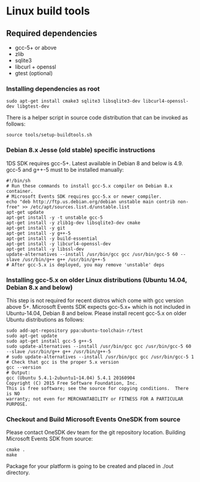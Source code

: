 # Linux build tools

## Required dependencies

- gcc-5+ or above
- zlib
- sqlite3
- libcurl + openssl
- gtest (optional)

### Installing dependencies as root

```console
sudo apt-get install cmake3 sqlite3 libsqlite3-dev libcurl4-openssl-dev libgtest-dev
```

There is a helper script in source code distribution that can be invoked as follows:

```console
source tools/setup-buildtools.sh
```

### Debian 8.x Jesse (old stable) specific instructions

1DS SDK requires gcc-5+. Latest available in Debian 8 and below is 4.9. gcc-5 and g++-5 must to be installed manually:

```console
#!/bin/sh
# Run these commands to install gcc-5.x compiler on Debian 8.x container.
# Microsoft Events SDK requires gcc-5.x or newer compiler.
echo "deb http://ftp.us.debian.org/debian unstable main contrib non-free" >> /etc/apt/sources.list.d/unstable.list
apt-get update
apt-get install -y -t unstable gcc-5
apt-get install -y zlib1g-dev libsqlite3-dev cmake
apt-get install -y git
apt-get install -y g++-5
apt-get install -y build-essential
apt-get install -y libcurl4-openssl-dev
apt-get install -y libssl-dev
update-alternatives --install /usr/bin/gcc gcc /usr/bin/gcc-5 60 --slave /usr/bin/g++ g++ /usr/bin/g++-5
# After gcc-5.x is deployed, you may remove 'unstable' deps
```

### Installing gcc-5.x on older Linux distributions (Ubuntu 14.04, Debian 8.x and below)

This step is not required for recent distros which come with gcc version above 5+.
Microsoft Events SDK expects gcc-5.x+ which is not included in Ubuntu-14.04, Debian 8 and below.
Please install  recent gcc-5.x on older Ubuntu distributions as follows:

```console
sudo add-apt-repository ppa:ubuntu-toolchain-r/test
sudo apt-get update
sudo apt-get install gcc-5 g++-5
sudo update-alternatives --install /usr/bin/gcc gcc /usr/bin/gcc-5 60 --slave /usr/bin/g++ g++ /usr/bin/g++-5
# sudo update-alternatives --install /usr/bin/gcc gcc /usr/bin/gcc-5 1
# Check that gcc is the proper 5.x version
gcc --version
# Output:
gcc (Ubuntu 5.4.1-2ubuntu1~14.04) 5.4.1 20160904
Copyright (C) 2015 Free Software Foundation, Inc.
This is free software; see the source for copying conditions.  There is NO
warranty; not even for MERCHANTABILITY or FITNESS FOR A PARTICULAR PURPOSE.
```

### Checkout and Build Microsoft Events OneSDK from source

Please contact OneSDK dev team for the git repository location. Building Microsoft Events SDK from source:

```console
cmake .
make
```

Package for your platform is going to be created and placed in ./out directory.
